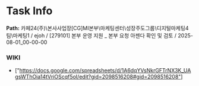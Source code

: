 # Task Info

**Path:** 카페24(주)\본사사업장\[CG]MI본부\마케팅센터\성장주도그룹\디지털마케팅4팀\마케팅1 / ejoh / [279101] 본부 운영 지원 _ 본부 요청 아젠다 확인 및 검토 / 2025-08-01_00-00-00

### WIKI
- ["https://docs.google.com/spreadsheets/d/1A6dqYVsNkrGFTrNX3K_UAgsWThOia14tVriOScqf5oI/edit?gid=2098516208#gid=2098516208"]

